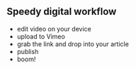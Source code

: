 ## Speedy digital workflow

- edit video on your device
- upload to Vimeo
- grab the link and drop into your article
- publish
- boom!
